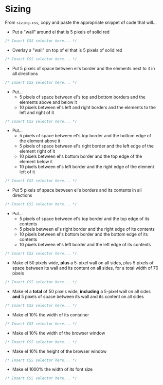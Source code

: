 # Sizing

From `sizing.css`, copy and paste the appropriate snippet of code that will...

- Put a "wall" around el that is 5 pixels of solid red

```css
/* Insert CSS selector here... */
```

- Overlay a "wall" on top of el that is 5 pixels of solid red

```css
/* Insert CSS selector here... */
```

- Put 5 pixels of space between el's border and the elements next to it in all directions

```css
/* Insert CSS selector here... */
```

- Put...
  - 5 pixels of space between el's top and bottom borders and the elements above and below it
  - 10 pixels between el's left and right borders and the elements to the left and right of it

```css
/* Insert CSS selector here... */
```
- Put...
  - 5 pixels of space between el's top border and the bottom edge of the element above it
  - 5 pixels of space between el's right border and the left edge of the element right of it
  - 10 pixels between el's bottom border and the top edge of the element below it
  - 10 pixels between el's left border and the right edge of the element left of it

```css
/* Insert CSS selector here... */
```

- Put 5 pixels of space between el's borders and its contents in all directions

```css
/* Insert CSS selector here... */
```

- Put...
  - 5 pixels of space between el's top border and the top edge of its contents
  - 5 pixels between el's right border and the right edge of its contents
  - 10 pixels between el's bottom border and the bottom edge of its contents
  - 10 pixels between el's left border and the left edge of its contents

```css
/* Insert CSS selector here... */
```

- Make el 50 pixels wide, **plus** a 5-pixel wall on all sides, plus 5 pixels of space between its wall and its content on all sides, for a total width of 70 pixels

```css
/* Insert CSS selector here... */
```

- Make el a **total** of 50 pixels wide, **including** a 5-pixel wall on all sides **and** 5 pixels of space between its wall and its content on all sides

```css
/* Insert CSS selector here... */
```

- Make el 10% the width of its container

```css
/* Insert CSS selector here... */
```

- Make el 10% the width of the browser window

```css
/* Insert CSS selector here... */
```

- Make el 10% the height of the browser window

```css
/* Insert CSS selector here... */
```

- Make el 1000% the width of its font size

```css
/* Insert CSS selector here... */
```
